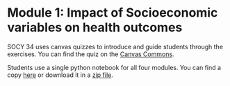 # Module 1: Impact of Socioeconomic variables on health outcomes

SOCY 34 uses canvas quizzes to introduce and guide students through the exercises.  You can find the quiz on the <a href="https://lor.instructure.com/resources/cdd4d5eb87e44822a1fac5dd10bfe7d7">Canvas Commons</a>.

Students use a single python notebook for all four modules.  You can find a copy <a href="https://colab.research.google.com/drive/1KvnJDTXjggX-Q_KvJAr23R4XfVML0I9K?usp=sharing">here</a> or download it in a [zip file](completed_module/components/socy34_module.zip).
